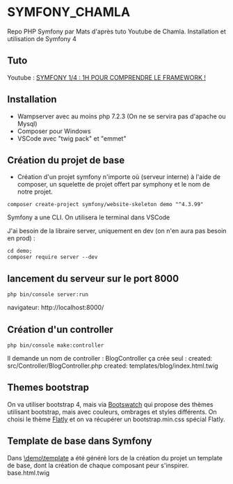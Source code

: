 # SYMFONY_CHAMLA


Repo PHP Symfony par Mats d'après tuto Youtube de Chamla. Installation et utilisation de Symfony 4

## Tuto 


Youtube : [SYMFONY 1/4 : 1H POUR COMPRENDRE LE FRAMEWORK !](https://www.youtube.com/watch?v=UTusmVpwJXo&t=143s)

## Installation


- Wampserver avec au moins php 7.2.3 (On ne se servira pas d'apache ou Mysql)
- Composer pour Windows
- VSCode avec "twig pack" et "emmet"

## Création du projet de base


- Création d'un projet symfony n'importe où (serveur interne) à l'aide de composer, un squelette de projet offert par symphony et le nom de notre projet.

```
composer create-project symfony/website-skeleton demo "^4.3.99"
```


Symfony a une CLI.
On utilisera le terminal dans VSCode

J'ai besoin de la libraire server, uniquement en dev (on n'en aura pas besoin en prod) :
```
cd demo;
composer require server --dev
```

## lancement du serveur sur le port 8000

```
php bin/console server:run
```


navigateur: http://localhost:8000/

## Création d'un controller

```
php bin/console make:controller
```


Il demande un nom de controller : BlogController
ça crée seul :
created: src/Controller/BlogController.php
created: templates/blog/index.html.twig

## Themes bootstrap


On va utiliser bootstrap 4, mais via [Bootswatch](https://bootswatch.com/) qui propose des thèmes utilisant bootstrap, mais avec couleurs, ombrages et styles différents.
On choisi le thème [Flatly](https://bootswatch.com/flatly/) et on va récupérer un bootstrap.min.css spécial Flatly.

## Template de base dans Symfony


Dans [\demo\template](C:\GIT\SYMFONY_CHAMLA\demo\templates) a été généré lors de la création du projet un template de base, dont la création de chaque composant peur s'inspirer.
base.html.twig